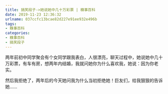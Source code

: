 ```yaml
---
title: 搞笑段子->她说她中几十万彩票 | 糗事百科
date: 2019-11-23 12:36:32
urlname: 037ccfc13bcae82d227e91ee932e496b
tags: 
- 糗事百科
categories:
- 糗事百科
- 搞笑段子
---
```

两年前初中同学聚会有个女同学跟我表白，人很漂亮，聊天过程中，她说她中几十万彩票，有车有房，想两年内结婚，我就问她你为什么喜欢我，她说：因为你老实。

然后我拒绝了，两年后的今天她问我为什么当初拒绝她！巨友们，给我狠狠的告诉她……


